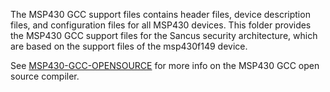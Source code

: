 The MSP430 GCC support files contains header files, device description files, 
and configuration files for all MSP430 devices. This folder provides the 
MSP430 GCC support files for the Sancus security architecture, which are based 
on the support files of the msp430f149 device.

See [MSP430-GCC-OPENSOURCE](https://www.google.com 
"Open Source Compiler for MSP Microcontrollers") for more info on the MSP430
GCC open source compiler.

